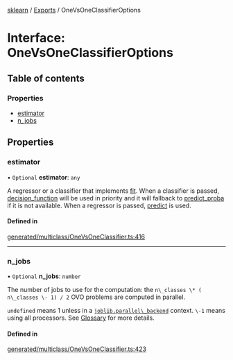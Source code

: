 [sklearn](../readme.md) / [Exports](../modules.md) / OneVsOneClassifierOptions

# Interface: OneVsOneClassifierOptions

## Table of contents

### Properties

- [estimator](OneVsOneClassifierOptions.md#estimator)
- [n\_jobs](OneVsOneClassifierOptions.md#n_jobs)

## Properties

### estimator

• `Optional` **estimator**: `any`

A regressor or a classifier that implements [fit](../../glossary.html#term-fit). When a classifier is passed, [decision\_function](../../glossary.html#term-decision_function) will be used in priority and it will fallback to [predict\_proba](../../glossary.html#term-predict_proba) if it is not available. When a regressor is passed, [predict](../../glossary.html#term-predict) is used.

#### Defined in

[generated/multiclass/OneVsOneClassifier.ts:416](https://github.com/transitive-bullshit/scikit-learn-ts/blob/367336a/packages/sklearn/src/generated/multiclass/OneVsOneClassifier.ts#L416)

___

### n\_jobs

• `Optional` **n\_jobs**: `number`

The number of jobs to use for the computation: the `n\_classes \* ( n\_classes \- 1) / 2` OVO problems are computed in parallel.

`undefined` means 1 unless in a [`joblib.parallel\_backend`](https://joblib.readthedocs.io/en/latest/parallel.html#joblib.parallel_backend "(in joblib v1.3.0.dev0)") context. `\-1` means using all processors. See [Glossary](../../glossary.html#term-n_jobs) for more details.

#### Defined in

[generated/multiclass/OneVsOneClassifier.ts:423](https://github.com/transitive-bullshit/scikit-learn-ts/blob/367336a/packages/sklearn/src/generated/multiclass/OneVsOneClassifier.ts#L423)

